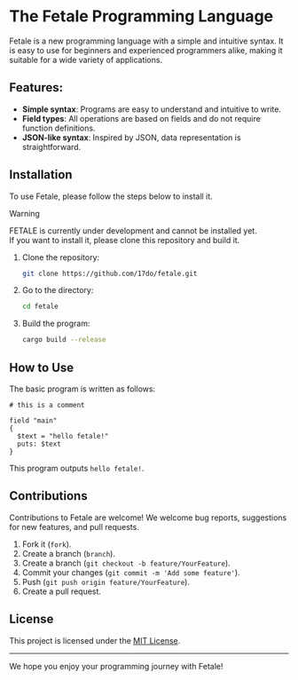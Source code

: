 # The Fetale Programming Language

Fetale is a new programming language with a simple and intuitive syntax. It is easy to use for beginners and experienced programmers alike, making it suitable for a wide variety of applications.

## Features:

- **Simple syntax**: Programs are easy to understand and intuitive to write.
- **Field types**: All operations are based on fields and do not require function definitions.
- **JSON-like syntax**: Inspired by JSON, data representation is straightforward.

## Installation

To use Fetale, please follow the steps below to install it.

> [!WARNING]
> FETALE is currently under development and cannot be installed yet.<br>
> If you want to install it, please clone this repository and build it.

1. Clone the repository:
   ```bash
   git clone https://github.com/17do/fetale.git
   ```
2. Go to the directory:
   ```bash
   cd fetale
   ```
3. Build the program:
   ```bash
   cargo build --release
   ```

## How to Use

The basic program is written as follows:

```fetale
# this is a comment

field "main"
{
  $text = "hello fetale!"
  puts: $text
}
```

This program outputs `hello fetale!`.

## Contributions

Contributions to Fetale are welcome! We welcome bug reports, suggestions for new features, and pull requests.

1. Fork it (`fork`).
2. Create a branch (`branch`).
3. Create a branch (`git checkout -b feature/YourFeature`).
4. Commit your changes (`git commit -m 'Add some feature'`).
5. Push (`git push origin feature/YourFeature`).
6. Create a pull request.

## License

This project is licensed under the [MIT License](LICENSE).

---

We hope you enjoy your programming journey with Fetale!
